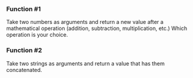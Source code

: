 ### Function #1
 Take two numbers as arguments and return a new value after a mathematical operation (addition, subtraction, multiplication, etc.)  Which operation is your choice.
 
### Function #2
Take two strings as arguments and return a value that has them concatenated.